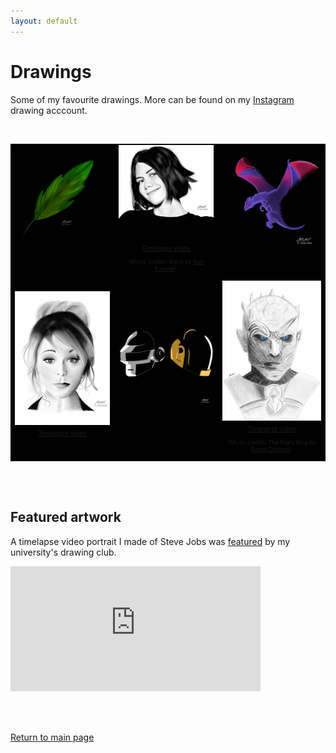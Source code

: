 ```yaml
---
layout: default
---
```


# Drawings

Some of my favourite drawings. More can be found on my [Instagram](https://www.instagram.com/architydraws/) drawing acccount.

<br>

<style>
  table
  {
    border: none;
  }
  td
  {
    background: black;
    border: none;
  }
</style>

<table border=0px rules=none>
  <tbody>
    <tr>
      <td style="text-align: center; vertical-align: middle;"><img src="./images/Drawings/greenleaf_procreate.jpg" width = "200">
      <br><br><br></td>
      <td style="text-align: center; vertical-align: middle;"><img src="./images/Drawings/LaurenCohanPortrait.jpg" width = "200">
      <br><a href="./images/Drawings/LaurenCohan_1minute_Black_Audio_ZoomEffect.mp4" style="font-size: 10px">Timelapse video</a><br>
      <p style="font-size: 9px">
      (Music credits: Black by <a href="https://youtu.be/xUCxxp1IZdY" style="font-size: 9px">Kari Kimmel</a>)</p></td>
      <td style="text-align: center; vertical-align: middle;"><img src="./images/Drawings/dragon_procreate.jpg" width = "200">
      <br><br><br>
      </td>
    </tr>
    <tr>
      <td style="text-align: center; vertical-align: middle;"><img src="./images/Drawings/LindseyStirlingPortrait.jpg" width = "200">
      <br><a href="./images/Drawings/LindseyStirling_15sec_NoFlicker.mp4" style="font-size: 10px">Timelapse video</a><br><br></td>
      <td style="text-align: center; vertical-align: middle;"><img src="./images/Drawings/daftpunk_procreate.jpg" width = "200">
      <br><br><br></td>
      <td style="text-align: center; vertical-align: middle;"><img src="./images/Drawings/TheNightKingPortrait.jpg" width = "200">
      <br><a href="./images/Drawings/TNKWithAudio_Cropped.mp4" style="font-size: 10px">Timelapse video</a><br>
      <p style="font-size: 9px">(Music credits: The Night King by <a href="https://youtu.be/k1frgt0D_f4" style="font-size: 9px">Ramin Djawadi</a>)</p></td>
    </tr> 
  </tbody>
</table>

<br><br>

## Featured artwork

A timelapse video portrait I made of Steve Jobs was [featured](https://fb.watch/2xXxcg3SXF/) by my university's drawing club.

<iframe src="https://www.facebook.com/plugins/video.php?height=314&href=https%3A%2F%2Fwww.facebook.com%2FKalakritiTheCreativeSociety%2Fvideos%2F1842074942739247%2F&show_text=true&width=560" width="400" height="200"  style="border:none;overflow:hidden" scrolling="no" frameborder="0" allowfullscreen="true" allow="autoplay; clipboard-write; encrypted-media; picture-in-picture; web-share" allowFullScreen="true"></iframe>




<br><br>

[Return to main page](./index.html)